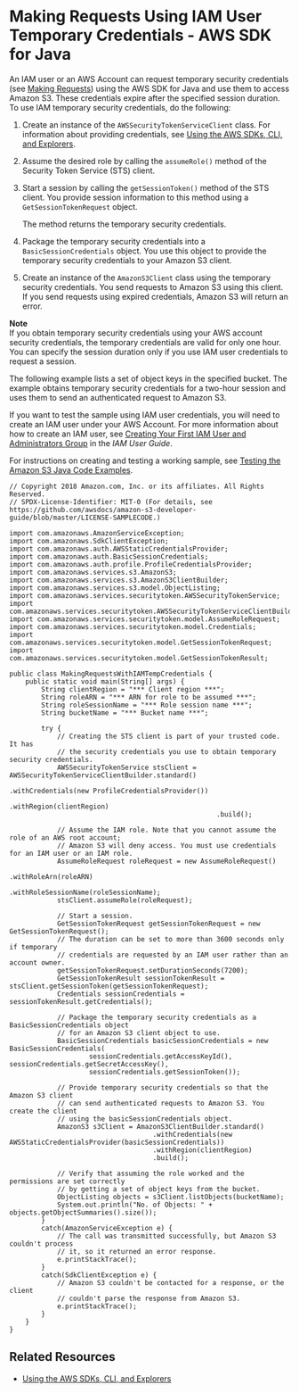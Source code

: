 # Making Requests Using IAM User Temporary Credentials \- AWS SDK for Java<a name="AuthUsingTempSessionTokenJava"></a>

An IAM user or an AWS Account can request temporary security credentials \(see [Making Requests](MakingRequests.md)\) using the AWS SDK for Java and use them to access Amazon S3\. These credentials expire after the specified session duration\. To use IAM temporary security credentials, do the following:

1. Create an instance of the `AWSSecurityTokenServiceClient` class\. For information about providing credentials, see [Using the AWS SDKs, CLI, and Explorers](UsingAWSSDK.md)\.

1. Assume the desired role by calling the `assumeRole()` method of the Security Token Service \(STS\) client\.

1. Start a session by calling the `getSessionToken()` method of the STS client\. You provide session information to this method using a `GetSessionTokenRequest` object\. 

   The method returns the temporary security credentials\.

1. Package the temporary security credentials into a `BasicSessionCredentials` object\. You use this object to provide the temporary security credentials to your Amazon S3 client\.

1. Create an instance of the `AmazonS3Client` class using the temporary security credentials\. You send requests to Amazon S3 using this client\. If you send requests using expired credentials, Amazon S3 will return an error\.

**Note**  
If you obtain temporary security credentials using your AWS account security credentials, the temporary credentials are valid for only one hour\. You can specify the session duration only if you use IAM user credentials to request a session\.

The following example lists a set of object keys in the specified bucket\. The example obtains temporary security credentials for a two\-hour session and uses them to send an authenticated request to Amazon S3\.

If you want to test the sample using IAM user credentials, you will need to create an IAM user under your AWS Account\. For more information about how to create an IAM user, see [Creating Your First IAM User and Administrators Group](https://docs.aws.amazon.com/IAM/latest/UserGuide/getting-started_create-admin-group.html) in the *IAM User Guide*\.

For instructions on creating and testing a working sample, see [Testing the Amazon S3 Java Code Examples](UsingTheMPJavaAPI.md#TestingJavaSamples)\. 

```
// Copyright 2018 Amazon.com, Inc. or its affiliates. All Rights Reserved.
// SPDX-License-Identifier: MIT-0 (For details, see https://github.com/awsdocs/amazon-s3-developer-guide/blob/master/LICENSE-SAMPLECODE.)

import com.amazonaws.AmazonServiceException;
import com.amazonaws.SdkClientException;
import com.amazonaws.auth.AWSStaticCredentialsProvider;
import com.amazonaws.auth.BasicSessionCredentials;
import com.amazonaws.auth.profile.ProfileCredentialsProvider;
import com.amazonaws.services.s3.AmazonS3;
import com.amazonaws.services.s3.AmazonS3ClientBuilder;
import com.amazonaws.services.s3.model.ObjectListing;
import com.amazonaws.services.securitytoken.AWSSecurityTokenService;
import com.amazonaws.services.securitytoken.AWSSecurityTokenServiceClientBuilder;
import com.amazonaws.services.securitytoken.model.AssumeRoleRequest;
import com.amazonaws.services.securitytoken.model.Credentials;
import com.amazonaws.services.securitytoken.model.GetSessionTokenRequest;
import com.amazonaws.services.securitytoken.model.GetSessionTokenResult;

public class MakingRequestsWithIAMTempCredentials {
    public static void main(String[] args) {
        String clientRegion = "*** Client region ***";
        String roleARN = "*** ARN for role to be assumed ***";
        String roleSessionName = "*** Role session name ***";
        String bucketName = "*** Bucket name ***";

        try {
            // Creating the STS client is part of your trusted code. It has
            // the security credentials you use to obtain temporary security credentials.
            AWSSecurityTokenService stsClient = AWSSecurityTokenServiceClientBuilder.standard()
                                                    .withCredentials(new ProfileCredentialsProvider())
                                                    .withRegion(clientRegion)
                                                    .build();

            // Assume the IAM role. Note that you cannot assume the role of an AWS root account;
            // Amazon S3 will deny access. You must use credentials for an IAM user or an IAM role.
            AssumeRoleRequest roleRequest = new AssumeRoleRequest()
                                                    .withRoleArn(roleARN)
                                                    .withRoleSessionName(roleSessionName);
            stsClient.assumeRole(roleRequest);

            // Start a session.
            GetSessionTokenRequest getSessionTokenRequest = new GetSessionTokenRequest();
            // The duration can be set to more than 3600 seconds only if temporary
            // credentials are requested by an IAM user rather than an account owner.
            getSessionTokenRequest.setDurationSeconds(7200);
            GetSessionTokenResult sessionTokenResult = stsClient.getSessionToken(getSessionTokenRequest);
            Credentials sessionCredentials = sessionTokenResult.getCredentials();

            // Package the temporary security credentials as a BasicSessionCredentials object 
            // for an Amazon S3 client object to use.
            BasicSessionCredentials basicSessionCredentials = new BasicSessionCredentials(
                    sessionCredentials.getAccessKeyId(), sessionCredentials.getSecretAccessKey(),
                    sessionCredentials.getSessionToken());

            // Provide temporary security credentials so that the Amazon S3 client 
			// can send authenticated requests to Amazon S3. You create the client 
			// using the basicSessionCredentials object.
            AmazonS3 s3Client = AmazonS3ClientBuilder.standard()
                                    .withCredentials(new AWSStaticCredentialsProvider(basicSessionCredentials))
                                    .withRegion(clientRegion)
                                    .build();

            // Verify that assuming the role worked and the permissions are set correctly
            // by getting a set of object keys from the bucket.
            ObjectListing objects = s3Client.listObjects(bucketName);
            System.out.println("No. of Objects: " + objects.getObjectSummaries().size());
        }
        catch(AmazonServiceException e) {
            // The call was transmitted successfully, but Amazon S3 couldn't process 
            // it, so it returned an error response.
            e.printStackTrace();
        }
        catch(SdkClientException e) {
            // Amazon S3 couldn't be contacted for a response, or the client
            // couldn't parse the response from Amazon S3.
            e.printStackTrace();
        }
    }
}
```

## Related Resources<a name="RelatedResources008"></a>
+ [Using the AWS SDKs, CLI, and Explorers](UsingAWSSDK.md)